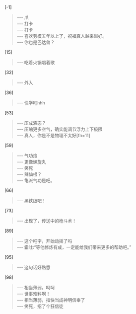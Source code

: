 
[-1] 
>--- 爪<br>
>--- 打卡<br>
>--- 打卡<br>
>--- 喜欢劳模五年以上了，祝福真人越来越好。<br>
>--- 你也是巴达兽？<br>

[15] 
>--- 吃着火锅唱着歌<br>

[32] 
>--- 外入<br>

[36] 
>--- 快学吧hhh<br>

[53] 
>--- 压成液态？<br>
>--- 压缩更多空气，确实能调节浮力上下极限<br>
>--- 真人，你是不是物理不太好[fn=11]<br>

[59] 
>--- 气功炮<br>
>--- 更像螺旋丸<br>
>--- 笑死<br>
>--- 辣仙根？<br>
>--- 龟派气功是吧。<br>

[66] 
>--- 黑铁级吧！<br>

[73] 
>--- 出现了，传送中的枪斗术！<br>

[89] 
>--- 这个吧字，开始动摇了吗<br>
>--- 霜吐:“等他修炼有成，一定能给我们带来更多的帮助吧。”<br>

[95] 
>--- 这句话好熟悉<br>

[98] 
>--- 相当薄弱。呵呵<br>
>--- 世事难料啊！<br>
>--- 相当薄弱，指快当成神明信奉了<br>
>--- 笑死，招了个狂信徒<br>
